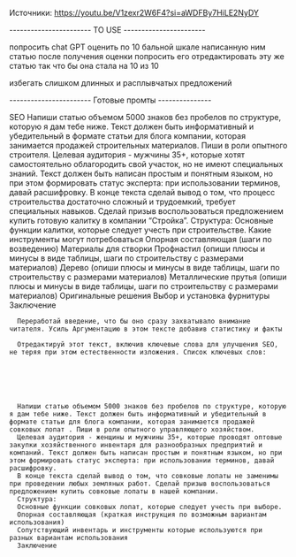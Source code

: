 Источники:
   https://youtu.be/V1zexr2W6F4?si=aWDFBy7HiLE2NyDY





----------------------- TO USE  -----------------------  
   
   попросить chat GPT оценить по 10 бальной шкале написанную ним статью
      после получения оценки попросить его отредактировать эту же статью так что бы она стала на 10 из 10

   избегать слишком длинных и расплывчатых предложений



----------------------- Готовые промты  --------------- 



   SEO
      Напиши статью объемом 5000 знаков без пробелов по структуре, которую я дам тебе ниже. Текст должен быть информативный и убедительный в формате статьи для блога компании, которая занимается продажей строительных материалов. Пиши в роли опытного строителя.
      Целевая аудитория - мужчины 35+, которые хотят самостоятельно облагородить свой участок, но не имеют специальных знаний. Текст должен быть написан простым и понятным языком, но при этом формировать статус эксперта: при использовании терминов, давай расшифровку.
      В конце текста сделай вывод о том, что процесс строительства достаточно сложный и трудоемкий, требует специальных навыков. Сделай призыв воспользоваться предложением купить готовую калитку в компании “Стройка”.
      Структура:
      Основные функции калитки, которые следует учесть при строительстве. Какие инструменты могут потребоваться
      Опорная составляющая (шаги по возведению)
      Материалы для створки
      Профнастил (опиши плюсы и минусы в виде таблицы, шаги по строительству с размерами материалов)
      Дерево (опиши плюсы и минусы в виде таблицы, шаги по строительству с размерами материалов)
      Металлические прутья (опиши плюсы и минусы в виде таблицы, шаги по строительству с размерами материалов)
      Оригинальные решения
      Выбор и установка фурнитуры
      Заключение

      Переработай введение, что бы оно сразу захватывало внимание читателя. Усиль Аргументацию в этом тексте добавив статистику и факты

      Отредактируй этот текст, включив ключевые слова для улучшения SEO, не теряя при этом естественности изложения. Список ключевых слов:






      Напиши статью объемом 5000 знаков без пробелов по структуре, которую я дам тебе ниже. Текст должен быть информативный и убедительный в формате статьи для блога компании, которая занимается продажей совковых лопат . Пиши в роли опытного управляющего хозяйством.
      Целевая аудитория - женщины и мужчины 35+, которые проводят оптовые закупки хозяйственного инвентаря для разнообразных предприятий и компаний. Текст должен быть написан простым и понятным языком, но при этом формировать статус эксперта: при использовании терминов, давай расшифровку.
      В конце текста сделай вывод о том, что совковые лопаты не заменимы при проведении любых земляных работ. Сделай призыв воспользоваться предложением купить совковые лопаты в нашей компании.
      Структура:
      Основные функции совковых лопат, которые следует учесть при выборе. 
      Опорная составляющая (краткая инструкция по возможным вариантам использования)
      Сопутствующий инвентарь и инструменты которые используются при разных вариантам использования
      Заключение      